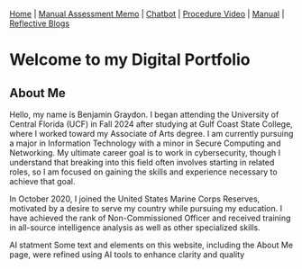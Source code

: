 [Home](index.md) | [Manual Assessment Memo](manual_assessment_memo.md) | [Chatbot](chatbot.md) | [Procedure Video](procedure_video.md) | [Manual](manual.md) | [Reflective Blogs](reflective_blogs.md) 

# Welcome to my Digital Portfolio 

## About Me 
Hello, my name is Benjamin Graydon. I began attending the University of Central Florida (UCF) in Fall 2024 after studying at Gulf Coast State College, where I worked toward my Associate of Arts degree. I am currently pursuing a major in Information Technology with a minor in Secure Computing and Networking. My ultimate career goal is to work in cybersecurity, though I understand that breaking into this field often involves starting in related roles, so I am focused on gaining the skills and experience necessary to achieve that goal.

In October 2020, I joined the United States Marine Corps Reserves, motivated by a desire to serve my country while pursuing my education. I have achieved the rank of Non-Commissioned Officer and received training in all-source intelligence analysis as well as other specialized skills.


  AI statment
  Some text and elements on this website, including the About Me page, were refined using AI tools to enhance clarity and quality
